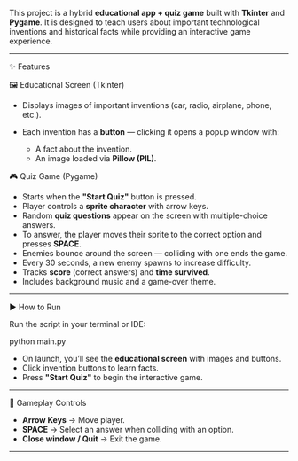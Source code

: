 
This project is a hybrid **educational app + quiz game** built with **Tkinter** and **Pygame**.
It is designed to teach users about important technological inventions and historical facts while providing an interactive game experience.

---

✨ Features

🖼️ Educational Screen (Tkinter)

* Displays images of important inventions (car, radio, airplane, phone, etc.).
* Each invention has a **button** — clicking it opens a popup window with:

  * A fact about the invention.
  * An image loaded via **Pillow (PIL)**.

🎮 Quiz Game (Pygame)

* Starts when the **"Start Quiz"** button is pressed.
* Player controls a **sprite character** with arrow keys.
* Random **quiz questions** appear on the screen with multiple-choice answers.
* To answer, the player moves their sprite to the correct option and presses **SPACE**.
* Enemies bounce around the screen — colliding with one ends the game.
* Every 30 seconds, a new enemy spawns to increase difficulty.
* Tracks **score** (correct answers) and **time survived**.
* Includes background music and a game-over theme.

---

▶️ How to Run

Run the script in your terminal or IDE:

python main.py

* On launch, you’ll see the **educational screen** with images and buttons.
* Click invention buttons to learn facts.
* Press **"Start Quiz"** to begin the interactive game.

---

🎯 Gameplay Controls

* **Arrow Keys** → Move player.
* **SPACE** → Select an answer when colliding with an option.
* **Close window / Quit** → Exit the game.

---
